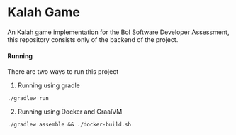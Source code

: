 # Kalah Game

An Kalah game implementation for the Bol Software Developer Assessment, this repository 
consists only of the backend of the project.

#### Running

There are two ways to run this project

1. Running using gradle
   
`./gradlew run`

2. Running using Docker and GraalVM

`./gradlew assemble && ./docker-build.sh`

